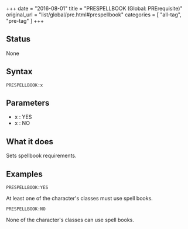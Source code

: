 +++
date = "2016-08-01"
title = "PRESPELLBOOK (Global: PRErequisite)"
original_url = "list/global/pre.html#prespellbook"
categories = [ "all-tag", "pre-tag" ]
+++

## Status

None

## Syntax

`PRESPELLBOOK:x`

## Parameters

-   x : YES
-   x : NO



What it does
------------

Sets spellbook requirements.

Examples
--------

`PRESPELLBOOK:YES`

At least one of the character's classes must use spell books.

`PRESPELLBOOK:NO`

None of the character's classes can use spell books.

